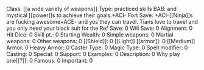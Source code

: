 Class: [[a wide variety of weapons]]
Type:  practiced skills
BAB:  and mystical [[power]]s to achieve their goals.+ACI-
Fort Save: +ACI-[[Ninja]]s are fucking awesome+ACE- and yes they can travel. Tians love to travel and you only need your black suit for the
Ref Save: 0
Will Save: 0
Alignment: 0
Hit Dice: 0
Skill pt.: 0
Starting Wealth: 0
Simple weapons: 0
Martial weapons: 0
Other weapons: 0
[[Shield]]: 0
[[Light]] [[armor]]: 0
[[Medium]] Armor: 0
Heavy Armor: 0
Caster Type: 0
Magic Type: 0
Spell modifier: 0
Casting: 0
Special: 0
Support: 0
Examples: 0
Description: 0
Why play one[[?]]: 0
Famous: 0
Important: 0
